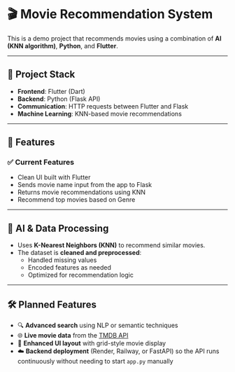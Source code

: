 # 🎬 Movie Recommendation System

This is a demo project that recommends movies using a combination of **AI (KNN algorithm)**, **Python**, and **Flutter**. 

---

## 🧠 Project Stack

- **Frontend**: Flutter (Dart)
- **Backend**: Python (Flask API)
- **Communication**: HTTP requests between Flutter and Flask
- **Machine Learning**: KNN-based movie recommendations

---

## 🚀 Features

### ✅ Current Features
- Clean UI built with Flutter
- Sends movie name input from the app to Flask
- Returns movie recommendations using KNN
- Recommend top movies based on Genre

---

## 🧠 AI & Data Processing

- Uses **K-Nearest Neighbors (KNN)** to recommend similar movies.
- The dataset is **cleaned and preprocessed**:
  - Handled missing values
  - Encoded features as needed
  - Optimized for recommendation logic

---

## 🛠 Planned Features

- 🔍 **Advanced search** using NLP or semantic techniques
- 🌐 **Live movie data** from the [TMDB API](https://www.themoviedb.org/documentation/api)
- 📱 **Enhanced UI layout** with grid-style movie display
- ☁️ **Backend deployment** (Render, Railway, or FastAPI) so the API runs continuously without needing to start `app.py` manually

 
